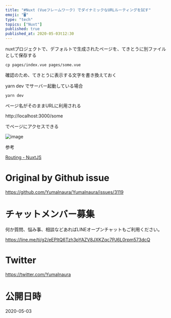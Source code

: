 ```yaml
---
title: "#Nuxt (Vueフレームワーク) でダイナミックなURLルーティングを試す"
emoji: "🖥"
type: "tech"
topics: ["Nuxt"]
published: true
published_at: 2020-05-03t12:30
---
```


nuxtプロジェクトで、デフォルトで生成されたページを、てきとうに別ファイルとして保存する

```
cp pages/index.vue pages/some.vue
```

確認のため、てきとうに表示する文字を書き換えておく

yarn dev でサーバー起動している場合

```
yarn dev
```

ページ名がそのままURLに利用される

http://localhost:3000/some

でページにアクセスできる

![image](https://user-images.githubusercontent.com/13635059/80855008-ff461000-8c77-11ea-989d-609ca577dba9.png)



参考

[Routing - NuxtJS](https://nuxtjs.org/guide/routing/)

# Original by Github issue

https://github.com/YumaInaura/YumaInaura/issues/3119











<!-- Update From Qiita API -->

# チャットメンバー募集


何か質問、悩み事、相談などあればLINEオープンチャットもご利用ください。

https://line.me/ti/g2/eEPltQ6Tzh3pYAZV8JXKZqc7PJ6L0rpm573dcQ





# Twitter


https://twitter.com/YumaInaura


<!-- Update From Qiita API -->



# 公開日時

2020-05-03
